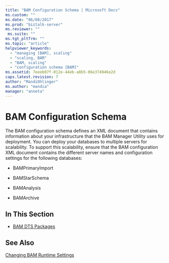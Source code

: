 ```yaml
---
title: "BAM Configuration Schema | Microsoft Docs"
ms.custom: ""
ms.date: "06/08/2017"
ms.prod: "biztalk-server"
ms.reviewer: ""
 ms.suite: ""
ms.tgt_pltfrm: ""
ms.topic: "article"
helpviewer_keywords: 
  - "managing [BAM], scaling"
  - "scaling, BAM"
  - "BAM, scaling"
  - "configuration schema [BAM]"
ms.assetid: 7eeeb07f-012e-44eb-a8b5-06e374946e2d
caps.latest.revision: 7
author: "MandiOhlinger"
ms.author: "mandia"
manager: "anneta"
---
```

# BAM Configuration Schema
The BAM configuration schema defines an XML document that contains information about your infrastructure that the BAM Manager Utility uses for deployment. You can deploy your databases to multiple servers for scalability. To support this scalability, ensure that the BAM configuration XML document contains the different server names and configuration settings for the following databases:  
  
-   BAMPrimaryImport  
  
-   BAMStarSchema  
  
-   BAMAnalysis  
  
-   BAMArchive  
  
## In This Section  
  
-   [BAM DTS Packages](../core/bam-dts-packages.md)  
  
## See Also  
 [Changing BAM Runtime Settings](../core/changing-bam-runtime-settings.md)